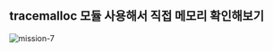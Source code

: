 ## tracemalloc 모듈 사용해서 직접 메모리 확인해보기 

![mission-7](https://github.com/Pseudo-Lab/CPython-Guide/assets/48748376/7ccf92ee-d036-44a2-892b-61dcbccc3ee4)
